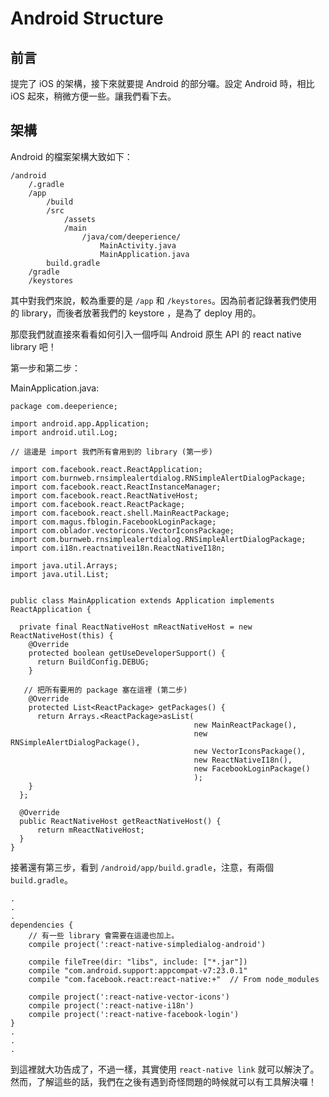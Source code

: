# Android Structure

## 前言

提完了 iOS 的架構，接下來就要提 Android 的部分囉。設定 Android 時，相比 iOS 起來，稍微方便一些。讓我們看下去。

## 架構

Android 的檔案架構大致如下：

```
/android
	/.gradle
	/app
		/build
		/src
			/assets
			/main
				/java/com/deeperience/
					MainActivity.java
					MainApplication.java
		build.gradle
	/gradle
	/keystores
```
其中對我們來說，較為重要的是 ```/app``` 和 ```/keystores```。因為前者記錄著我們使用的 library，而後者放著我們的 keystore ，是為了 deploy 用的。

那麼我們就直接來看看如何引入一個呼叫 Android 原生 API 的 react native library 吧！

第一步和第二步：

MainApplication.java:

```
package com.deeperience;

import android.app.Application;
import android.util.Log;

// 這邊是 import 我們所有會用到的 library (第一步)

import com.facebook.react.ReactApplication;
import com.burnweb.rnsimplealertdialog.RNSimpleAlertDialogPackage;
import com.facebook.react.ReactInstanceManager;
import com.facebook.react.ReactNativeHost;
import com.facebook.react.ReactPackage;
import com.facebook.react.shell.MainReactPackage;
import com.magus.fblogin.FacebookLoginPackage;
import com.oblador.vectoricons.VectorIconsPackage;
import com.burnweb.rnsimplealertdialog.RNSimpleAlertDialogPackage;
import com.i18n.reactnativei18n.ReactNativeI18n;

import java.util.Arrays;
import java.util.List;


public class MainApplication extends Application implements ReactApplication {

  private final ReactNativeHost mReactNativeHost = new ReactNativeHost(this) {
    @Override
    protected boolean getUseDeveloperSupport() {
      return BuildConfig.DEBUG;
    }

   // 把所有要用的 package 塞在這裡 (第二步)
    @Override
    protected List<ReactPackage> getPackages() {
      return Arrays.<ReactPackage>asList(
                                         new MainReactPackage(), 
                                         new RNSimpleAlertDialogPackage(),
                                         new VectorIconsPackage(),
                                         new ReactNativeI18n(),
                                         new FacebookLoginPackage()
                                         );
    }
  };

  @Override
  public ReactNativeHost getReactNativeHost() {
      return mReactNativeHost;
  }
}
```

接著還有第三步，看到 ```/android/app/build.gradle```，注意，有兩個 ```build.gradle```。

```
.
.
.
dependencies {
	// 有一些 library 會需要在這邊也加上。
    compile project(':react-native-simpledialog-android')

    compile fileTree(dir: "libs", include: ["*.jar"])
    compile "com.android.support:appcompat-v7:23.0.1"
    compile "com.facebook.react:react-native:+"  // From node_modules

    compile project(':react-native-vector-icons')
    compile project(':react-native-i18n')
    compile project(':react-native-facebook-login')
}
.
.
.
```
到這裡就大功告成了，不過一樣，其實使用 ```react-native link``` 就可以解決了。然而，了解這些的話，我們在之後有遇到奇怪問題的時候就可以有工具解決囉！
